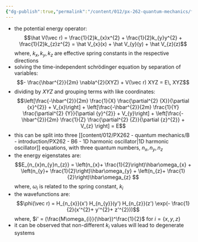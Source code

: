 ```yaml
---
{"dg-publish":true,"permalink":"/content/012/px-262-quantum-mechanics/f-3-d-systems/px-262-f3-3-d-harmonic-oscillator/"}
---
```


- the potential energy operator: 
  $$\hat V(\vec r) = \frac{1}{2}k_{x}x^{2} + \frac{1}{2}k_{y}y^{2} + \frac{1}{2}k_{z}z^{2} = \hat V_{x}(x) + \hat V_{y}(y) + \hat V_{z}(z)$$
	where, $k_{x}, k_{y}, k_{z}$ are effective spring constants in the respective directions  
- solving the time-independent schrödinger equation by separation of variables: 
  $$- \frac{\hbar^{2}}{2m} \nabla^{2}(XYZ) + V(\vec r) XYZ = E\, XYZ$$
- dividing by $XYZ$ and grouping terms with like coordinates: 
  $$\left[\frac{-\hbar^{2}}{2m} \frac{1}{X} \frac{\partial^{2} {X}}{\partial {x}^{2}} + V_{x}\right] + \left[\frac{-\hbar^{2}}{2m} \frac{1}{Y} \frac{\partial^{2} {Y}}{\partial {y}^{2}} + V_{y}\right] + \left[\frac{-\hbar^{2}}{2m}  \frac{1}{Z} \frac{\partial^{2} {Z}}{\partial {z}^{2}} + V_{z} \right] = E$$
- this can be split into three [[content/012/PX262 - quantum mechanics/B - introduction/PX262 - B6 - 1D harmonic oscillator\|1D harmonic oscillator]] equations, with three quantum numbers, $n_{x}, n_{y}, n_{z}$
- the energy eigenstates are: 
  $$E_{n_{x}n_{y}n_{z}} = \left(n_{x}+ \frac{1}{2}\right)\hbar\omega_{x} + \left(n_{y}+ \frac{1}{2}\right)\hbar\omega_{y}  + \left(n_{z}+ \frac{1}{2}\right)\hbar\omega_{z} $$
	where, $\omega_{i}$ is related to the spring constant, $k_{i}$
- the wavefunctions are: 
  $$\phi(\vec r) = H_{n_{x}}(x') H_{n_{y}}(y') H_{n_{z}}(z') \exp(- \frac{1}{2}(x'^{2}+ y'^{2}+ z'^{2}))$$
	where, $i' = (\frac{M\omega_{i}}{\hbar})^\frac{1}{2}$ for $i = \{x,y,z\}$
- it can be observed that non-different $k_{i}$ values will lead to degenerate systems
